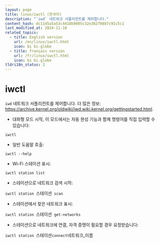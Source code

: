 ```yaml
---
layout: page
title: linux/iwctl (한국어)
description: "`iwd` 네트워크 서플리컨트를 제어합니다."
content_hash: dc1145a5a53c4418b9805c32e38270887c91c5c1
last_modified_at: 2024-11-10
related_topics:
  - title: English version
    url: /en/linux/iwctl.html
    icon: bi bi-globe
  - title: français version
    url: /fr/linux/iwctl.html
    icon: bi bi-globe
tldri18n_status: 2
---
```

# iwctl

`iwd` 네트워크 서플리컨트를 제어합니다.
더 많은 정보: <https://archive.kernel.org/oldwiki/iwd.wiki.kernel.org/gettingstarted.html>.

- 대화형 모드 시작, 이 모드에서는 자동 완성 기능과 함께 명령어를 직접 입력할 수 있습니다:

`iwctl`

- 일반 도움말 호출:

`iwctl --help`

- Wi-Fi 스테이션 표시:

`iwctl station list`

- 스테이션으로 네트워크 검색 시작:

`iwctl station `<span class="tldr-var badge badge-pill bg-dark-lm bg-white-dm text-white-lm text-dark-dm font-weight-bold">스테이션</span>` scan`

- 스테이션에서 찾은 네트워크 표시:

`iwctl station `<span class="tldr-var badge badge-pill bg-dark-lm bg-white-dm text-white-lm text-dark-dm font-weight-bold">스테이션</span>` get-networks`

- 스테이션으로 네트워크에 연결, 자격 증명이 필요할 경우 요청받습니다:

`iwctl station `<span class="tldr-var badge badge-pill bg-dark-lm bg-white-dm text-white-lm text-dark-dm font-weight-bold">스테이션</span>` connect `<span class="tldr-var badge badge-pill bg-dark-lm bg-white-dm text-white-lm text-dark-dm font-weight-bold">네트워크_이름</span>
